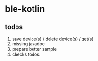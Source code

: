 # ble-kotlin

## todos

1. save device(s) / delete device(s) / get(s)
2. missing javadoc
3. prepare better sample
4. checks todos.
